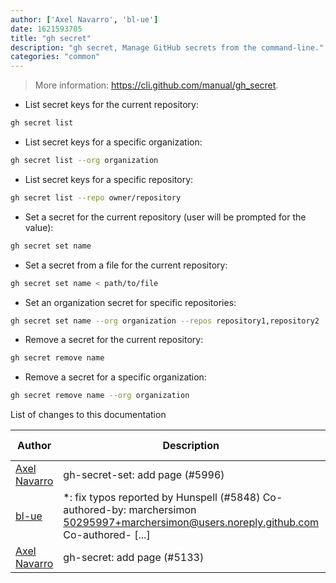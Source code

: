 ```yaml
---
author: ['Axel Navarro', 'bl-ue']
date: 1621593705
title: "gh secret"
description: "gh secret, Manage GitHub secrets from the command-line."
categories: "common"
---
```

> More information: <https://cli.github.com/manual/gh_secret>.

- List secret keys for the current repository:

```bash
gh secret list
```

- List secret keys for a specific organization:

```bash
gh secret list --org organization
```

- List secret keys for a specific repository:

```bash
gh secret list --repo owner/repository
```

- Set a secret for the current repository (user will be prompted for the value):

```bash
gh secret set name
```

- Set a secret from a file for the current repository:

```bash
gh secret set name < path/to/file
```

- Set an organization secret for specific repositories:

```bash
gh secret set name --org organization --repos repository1,repository2
```

- Remove a secret for the current repository:

```bash
gh secret remove name
```

- Remove a secret for a specific organization:

```bash
gh secret remove name --org organization
```
List of changes to this documentation


Author | Description | ISO 8601 Date | GitHub link
------|-----|-----|-----
[Axel Navarro](mailto:navarroaxel@gmail.com) | gh-secret-set: add page (#5996) | 2021-05-21T12:41:45 | [b0cedebfc189](https://github.com/tldr-pages/tldr/commit/b0cedebfc189328eb94c37f872d05b46ef946007)
[bl-ue](mailto:54780737+bl-ue@users.noreply.github.com) | *: fix typos reported by Hunspell (#5848) Co-authored-by: marchersimon <50295997+marchersimon@users.noreply.github.com> Co-authored- [...] | 2021-05-20T22:13:41 | [8ebd171d6f00](https://github.com/tldr-pages/tldr/commit/8ebd171d6f001698709fefc02b1fd5cc9f3a99c4)
[Axel Navarro](mailto:navarroaxel@gmail.com) | gh-secret: add page (#5133) | 2021-01-16T17:34:13 | [7b68d5cefdb5](https://github.com/tldr-pages/tldr/commit/7b68d5cefdb5736675a98a12e67c3f4f5dd49da6)

